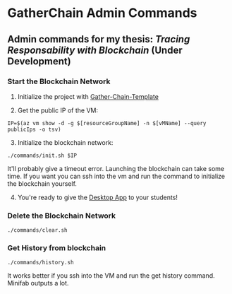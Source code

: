 # GatherChain Admin Commands

## Admin commands for my thesis: _Tracing Responsability with Blockchain_ (Under Development)

### Start the Blockchain Network

1. Initialize the project with [Gather-Chain-Template](https://github.com/Jalmeida1994/Gather-Chain-Template)

2. Get the public IP of the VM:
```
IP=$(az vm show -d -g $[resourceGroupName] -n $[vMName] --query publicIps -o tsv)
```

3. Initialize the blockchain network:
```
./commands/init.sh $IP
```
It'll probably give a timeout error. Launching the blockchain can take some time. If you want you can ssh into the vm and run the command to initialize the blockchain yourself.

4. You're ready to give the [Desktop App](https://github.com/Jalmeida1994/GatherChain-DesktopClient) to your students!

### Delete the Blockchain Network
```
./commands/clear.sh
```

### Get History from blockchain
```
./commands/history.sh
```
It works better if you ssh into the VM and run the get history command. Minifab outputs a lot.